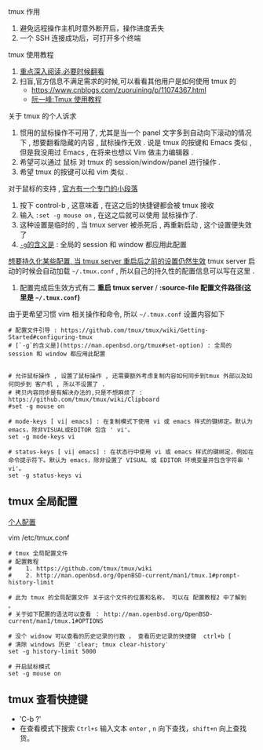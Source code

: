 tmux 作用 
1. 避免远程操作主机时意外断开后，操作进度丢失
2. 一个 SSH 连接成功后，可打开多个终端

tmux 使用教程
1. [重点深入阅读,必要时候翻看](https://github.com/tmux/tmux/wiki/Getting-Started)
2. 扫盲,官方信息不满足需求的时候,可以看看其他用户是如何使用 tmux 的
    - https://www.cnblogs.com/zuoruining/p/11074367.html
    - [阮一峰:Tmux 使用教程](https://www.ruanyifeng.com/blog/2019/10/tmux.html)


关于 tmux 的个人诉求
1. 惯用的鼠标操作不可用了, 尤其是当一个 panel 文字多到自动向下滚动的情况下 , 想要翻看隐藏的内容 , 鼠标操作无效 .
   说是 tmux 的按键和 Emacs 类似 , 但是我没用过 Emacs , 在将来也想以 Vim 做主力编辑器 .
2. 希望可以通过 鼠标 对 tmux 的 session/window/panel 进行操作 .
3. 希望 tmux 的按键可以和 vim 类似 .


对于鼠标的支持 , [官方有一个专门的小段落](https://github.com/tmux/tmux/wiki/Getting-Started#using-the-mouse)
1. 按下 control-b  , 这意味着 , 在这之后的快捷键都会被 tmux 接收
2. 输入 `:set -g mouse on` , 在这之后就可以使用 鼠标操作了.
3. 这种设置是临时的 , 当 tmux server 被杀死后 , 再重新启动 , 这个设置便失效了
4. [`-g`的含义是](https://man.openbsd.org/tmux#set-option) : 全局的 session 和 window 都应用此配置
   

[想要持久化某些配置, 当 tmux server 重启后之前的设置仍然生效](https://github.com/tmux/tmux/wiki/Getting-Started#configuring-tmux)
tmux server 启动的时候会自动加载 `~/.tmux.conf` , 所以自己的持久性的配置信息可以写在这里 .
1. 配置完成后生效方式有二 **重启 tmux server** / **:source-file 配置文件路径(这里是 `~/.tmux.conf`)**


由于更希望习惯 vim 相关操作和命令, 所以 `~/.tmux.conf` 设置内容如下
```
# 配置文件引导 : https://github.com/tmux/tmux/wiki/Getting-Started#configuring-tmux
# [`-g`的含义是](https://man.openbsd.org/tmux#set-option) : 全局的 session 和 window 都应用此配置


# 允许鼠标操作 , 设置了鼠标操作 , 还需要额外考虑复制内容如何同步到tmux 外部以及如何同步到 客户机 , 所以不设置了 .
# 拷贝内容同步是有解决办法的,只是不想麻烦了 : https://github.com/tmux/tmux/wiki/Clipboard
#set -g mouse on

# mode-keys [ vi| emacs] : 在复制模式下使用 vi 或 emacs 样式的键绑定。默认为 emacs，除非VISUAL或EDITOR 包含 ' vi'。
set -g mode-keys vi

# status-keys [ vi| emacs] : 在状态行中使用 vi 或 emacs 样式的键绑定，例如在命令提示符下。默认为 emacs，除非设置了 VISUAL 或 EDITOR 环境变量并包含字符串 ' vi'。
set -g status-keys vi
```


## tmux 全局配置

[个人配置](_global_config_file)

vim /etc/tmux.conf

```
# tmux 全局配置文件
# 配置教程
#    1. https://github.com/tmux/tmux/wiki
#    2. http://man.openbsd.org/OpenBSD-current/man1/tmux.1#prompt-history-limit

# 此为 tmux 的全局配置文件 关于这个文件的位置和名称， 可以在 配置教程2 中了解到 。
# 关于如下配置的语法可以查看 ： http://man.openbsd.org/OpenBSD-current/man1/tmux.1#OPTIONS

# 没个 widnow 可以查看的历史记录的行数 ， 查看历史记录的快捷键  ctrl+b [
# 清除 windows 历史 ‵clear; tmux clear-history‵
set -g history-limit 5000

# 开启鼠标模式
set -g mouse on

```


## tmux 查看快捷键 
-  ‵C-b ?‵
- 在查看模式下搜索 `Ctrl+s` 输入文本 `enter` , `n` 向下查找，`shift+n` 向上查找货。 